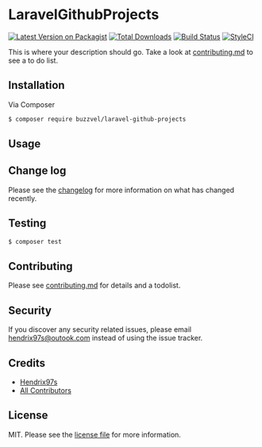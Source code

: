 # LaravelGithubProjects

[![Latest Version on Packagist][ico-version]][link-packagist]
[![Total Downloads][ico-downloads]][link-downloads]
[![Build Status][ico-travis]][link-travis]
[![StyleCI][ico-styleci]][link-styleci]

This is where your description should go. Take a look at [contributing.md](contributing.md) to see a to do list.

## Installation

Via Composer

``` bash
$ composer require buzzvel/laravel-github-projects
```

## Usage

## Change log

Please see the [changelog](changelog.md) for more information on what has changed recently.

## Testing

``` bash
$ composer test
```

## Contributing

Please see [contributing.md](contributing.md) for details and a todolist.

## Security

If you discover any security related issues, please email hendrix97s@outook.com instead of using the issue tracker.

## Credits

- [Hendrix97s][link-author]
- [All Contributors][link-contributors]

## License

MIT. Please see the [license file](license.md) for more information.

[ico-version]: https://img.shields.io/packagist/v/buzzvel/laravel-github-projects.svg?style=flat-square
[ico-downloads]: https://img.shields.io/packagist/dt/buzzvel/laravel-github-projects.svg?style=flat-square
[ico-travis]: https://img.shields.io/travis/buzzvel/laravel-github-projects/master.svg?style=flat-square
[ico-styleci]: https://styleci.io/repos/12345678/shield

[link-packagist]: https://packagist.org/packages/buzzvel/laravel-github-projects
[link-downloads]: https://packagist.org/packages/buzzvel/laravel-github-projects
[link-travis]: https://travis-ci.org/buzzvel/laravel-github-projects
[link-styleci]: https://styleci.io/repos/12345678
[link-author]: https://github.com/buzzvel
[link-contributors]: ../../contributors
